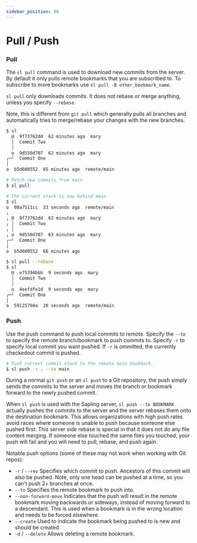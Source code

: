 ```yaml
---
sidebar_position: 80
---
```

# Pull / Push

### Pull

The `sl pull` command is used to download new commits from the server. By
default it only pulls remote bookmarks that you are subscribed to. To subscribe
to more bookmarks use `sl pull -B other_bookmark_name`.

`sl pull` only downloads commits. It does not rebase or merge anything, unless
you specify `--rebase`.

Note, this is different from `git pull` which generally pulls all branches and
automatically tries to merge/rebase your changes with the new branches.

```bash
$ sl
  @  9f73762dd  62 minutes ago  mary
  │  Commit Two
  │
  o  9d550d707  62 minutes ago  mary
╭─╯  Commit One
│
o  b5d600552  65 minutes ago  remote/main

# Fetch new commits from main
$ sl pull

# The current stack is now behind main
$ sl
o  08a7511cc  33 seconds ago  remote/main
╷
╷ @  9f73762dd  63 minutes ago  mary
╷ │  Commit Two
╷ │
╷ o  9d550d707  63 minutes ago  mary
╭─╯  Commit One
│
o  b5d600552  66 minutes ago

$ sl pull --rebase
$ sl
  @  e75394bbb  9 seconds ago  mary
  │  Commit Two
  │
  o  4eefdfe1d  9 seconds ago  mary
╭─╯  Commit One
│
o  59125794a  20 seconds ago  remote/main
```

### Push

Use the push command to push local commits to remote. Specify the `--to` to specify the remote branch/bookmark to push commits to. Specify `-r` to specify local commit you want pushed. If `-r` is ommitted, the currently checkedout commit is pushed.

```bash
# Push current commit stack to the remote main bookmark.
$ sl push -r . --to main
```

During a normal `git push` or an `sl push` to a Git repository, the push simply
sends the commits to the server and moves the branch or bookmark forward to the
newly pushed commit.

When `sl push` is used with the Sapling server, `sl push --to BOOKMARK` actually pushes the
commits to the server and the server rebases them onto the destination bookmark.
This allows organizations with high push rates avoid races where someone is
unable to push because someone else pushed first. This server side rebase is
special in that it does not do any file content merging. If someone else touched
the same files you touched, your push will fail and you will need to pull,
rebase, and push again.


Notable push options (some of these may not work when working with Git repos):

- `-r` / `--rev` Specifies which commit to push. Ancestors of this commit will
  also be pushed. Note, only one head can be pushed at a time, so you can't push
  2+ branches at once.
- `--to` Specifies the remote bookmark to push into.
- `--non-forward-move` Indicates that the push will result in the remote
  bookmark moving backwards or sideways, instead of moving forward to a
  descendant. This is used when a bookmark is in the wrong location and needs to
  be forced elsewhere.
- `--create` Used to indicate the bookmark being pushed to is new and should
  be created.
- `-d` / `--delete` Allows deleting a remote bookmark.
